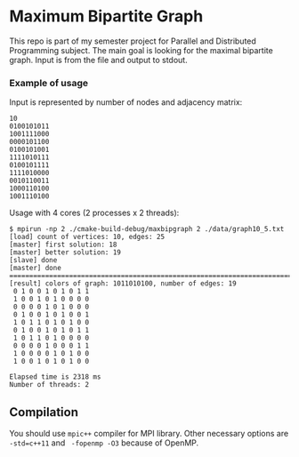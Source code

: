 # Maximum Bipartite Graph

This repo is part of my semester project for Parallel and Distributed Programming subject.
The main goal is looking for the maximal bipartite graph. Input is from the file
and output to stdout.

### Example of usage

Input is represented by number of nodes and adjacency matrix:
```
10
0100101011
1001111000
0000101100
0100101001
1111010111
0100101111
1111010000
0010110011
1000110100
1001110100
```

Usage with 4 cores (2 processes x 2 threads):
```
$ mpirun -np 2 ./cmake-build-debug/maxbipgraph 2 ./data/graph10_5.txt
[load] count of vertices: 10, edges: 25
[master] first solution: 18
[master] better solution: 19
[slave] done
[master] done
============================================================================
[result] colors of graph: 1011010100, number of edges: 19
 0 1 0 0 1 0 1 0 1 1
 1 0 0 1 0 1 0 0 0 0
 0 0 0 0 1 0 1 0 0 0
 0 1 0 0 1 0 1 0 0 1
 1 0 1 1 0 1 0 1 0 0
 0 1 0 0 1 0 1 0 1 1
 1 0 1 1 0 1 0 0 0 0
 0 0 0 0 1 0 0 0 1 1
 1 0 0 0 0 1 0 1 0 0
 1 0 0 1 0 1 0 1 0 0

Elapsed time is 2318 ms
Number of threads: 2
```

## Compilation

You should use `mpic++` compiler for MPI library. Other necessary options are `-std=c++11` and ` -fopenmp -O3` because of OpenMP.